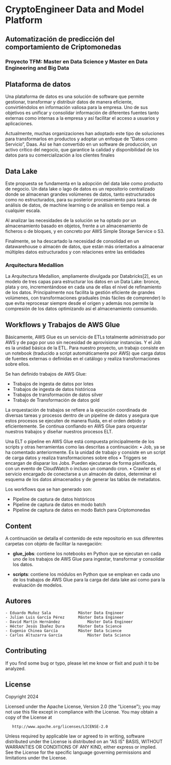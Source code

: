 # CryptoEngineer Data and Model Platform
## Automatización de predicción del comportamiento de Criptomonedas
### Proyecto TFM: Master en Data Science y Master en Data Engineering and Big Data

## Plataforma de datos
Una plataforma de datos es una solución de software que permite gestionar, transformar y distribuir datos de manera eficiente, convirtiéndolos en información valiosa para la empresa. Uno de sus objetivos es unificar y consolidar información de diferentes fuentes tanto externas como internas a la empresa y así facilitar el acceso a usuarios y aplicaciones. 

Actualmente, muchas organizaciones han adoptado este tipo de soluciones para transformarlos en productos y adoptar un enfoque de “Datos como Servicio”, Daas. Así se han convertido en un software de producción, un activo crítico del negocio, que garantice la calidad y disponibilidad de los datos para su comercialización a los clientes finales

## Data Lake

Este propuesta se fundamenta en la adopción del data lake como producto de negocio. Un data lake o lago de datos es un repositorio centralizado donde se almacenan grandes volúmenes de datos, tanto estructurados como no estructurados, para su posterior procesamiento para tareas de análisis de datos, de machine learning o de análisis en tiempo real. a cualquier escala. 

Al analizar las necesidades de la solución se ha optado por un almacenamiento basado en objetos, frente a un almacenamiento de ficheros o de bloques, y en concreto por AWS Simple Storage Service o S3.

Finalmente, se ha descartado la necesidad de consolidad en un datawarehouse o almacén de datos, que están más orientados a almacenar múltiples datos estructurados y con relaciones entre las entidades

### Arquitectura Medallion

La Arquitectura Medallion, ampliamente divulgada por Databricks[2], es un modelo de tres capas para estructurar los datos en un Data Lake: bronce, plata y oro, incrementándose en cada una de ellas el nivel de refinamiento de los datos. Principalmente nos facilita la gestión eficiente de grandes volúmenes, con transformaciones graduales (más fáciles de comprender) lo que evita reprocesar siempre desde el origen y además nos permite la compresión de los datos optimizando así el almacenamiento consumido.

## Workflows y Trabajos de AWS Glue
Básicamente, AWS Glue es un servicio de ETLs totalmente administrado por AWS y de pago por uso sin necesidad de aprovisionar instancias. Y el Job es la unidad básica de la ETL. Para nuestro proyecto, un trabajo consiste en un notebook (traducido a script automáticamente por AWS) que carga datos de fuentes externas o definidas en el catálogo y realiza transformaciones sobre ellos.

Se han definido trabajos de AWS Glue:
- Trabajos de ingesta de datos por lotes
- Trabajos de ingesta de datos históricoa
- Trabajos de transformación de datos silver
- Trabajo de Transformación de datos gold

La orquestación de trabajos se refiere a la ejecución coordinada de diversas tareas y procesos dentro de un pipeline de datos y asegura que estos procesos se ejecuten de manera fluida, en el orden debido y eficientemente. Se continua confiando en AWS Glue para orquestar nuestros trabajos y diseñar nuestros procesos ELT. 

Una ELT o pipeline en AWS Glue está compuesta principalmente de los scripts y otras herramientas como las descritas a continuación:
•	Job, ya se ha comentado anteriormente. Es la unidad de trabajo y consiste en un script de carga datos y realiza transformaciones sobre ellos
•	Triggers se encargan de disparar los Jobs. Pueden ejecutarse de forma planificada, con un evento de CloudWatch o incluso un comando cron.
•	Crawler es el servicio encargado de conectarse a un almacén de datos, determinar el esquema de los datos almacenados y de generar las tablas de metadatos. 

Los workflows que se han generado son:
- Pipeline de captura de datos históricos
- Pipeline de captura de datos en modo batch
- Pipeline de captura de datos en modo Batch para Criptomonedas

## Content
A continuación se detalla el contenido de este repositorio en sus diferentes carpetas con objeto de facilitar la navegación:

- **glue_jobs**: contiene los notebooks en Python que se ejecutan en cada uno de los trabajos de AWS Glue para ingestar, transformar y consolidar los datos.

- **scripts**: contiene los módulos en Python que se emplean en cada uno de los trabajos de AWS Glue para la carga del data lake así como para la evaluación de modelos.


## Autores
	- Eduardo Muñoz Sala		    Máster Data Engineer
	- Julian Luis García Pérez		Máster Data Engineer
	- David Martín Hernández		    Máster Data Engineer
	- Héctor Jesús Ibañez Dura		Máster Data Science
	- Eugenio Chinea García		    Máster Data Science
	- Carlos Altuzarra García		    Máster Data Science

## Contributing
If you find some bug or typo, please let me know or fixit and push it to be analyzed. 

## License

Copyright 2024 

   Licensed under the Apache License, Version 2.0 (the "License");
   you may not use this file except in compliance with the License.
   You may obtain a copy of the License at

       http://www.apache.org/licenses/LICENSE-2.0

   Unless required by applicable law or agreed to in writing, software
   distributed under the License is distributed on an "AS IS" BASIS,
   WITHOUT WARRANTIES OR CONDITIONS OF ANY KIND, either express or implied.
   See the License for the specific language governing permissions and
   limitations under the License.




